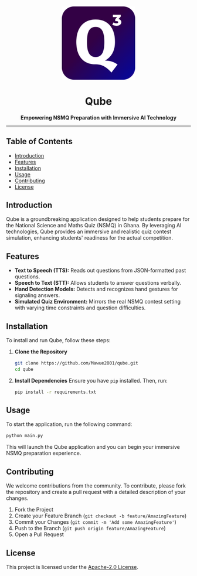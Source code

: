 <p align="center">
  <img src="assets/images/logo.png" alt="Qube Logo" width="200"/>
</p>

<h1 align="center">Qube</h1>

<p align="center">
  <strong>Empowering NSMQ Preparation with Immersive AI Technology</strong>
</p>

---

## Table of Contents
- [Introduction](#introduction)
- [Features](#features)
- [Installation](#installation)
- [Usage](#usage)
- [Contributing](#contributing)
- [License](#license)

## Introduction
Qube is a groundbreaking application designed to help students prepare for the National Science and Maths Quiz (NSMQ) in Ghana. By leveraging AI technologies, Qube provides an immersive and realistic quiz contest simulation, enhancing students' readiness for the actual competition.

## Features
- **Text to Speech (TTS):** Reads out questions from JSON-formatted past questions.
- **Speech to Text (STT):** Allows students to answer questions verbally.
- **Hand Detection Models:** Detects and recognizes hand gestures for signaling answers.
- **Simulated Quiz Environment:** Mirrors the real NSMQ contest setting with varying time constraints and question difficulties.

## Installation
To install and run Qube, follow these steps:

1. **Clone the Repository**
    ```sh
    git clone https://github.com/Mawue2801/qube.git
    cd qube
    ```

2. **Install Dependencies**
    Ensure you have `pip` installed. Then, run:
    ```sh
    pip install -r requirements.txt
    ```

## Usage
To start the application, run the following command:
```sh
python main.py
```
This will launch the Qube application and you can begin your immersive NSMQ preparation experience.

## Contributing
We welcome contributions from the community. To contribute, please fork the repository and create a pull request with a detailed description of your changes.

1. Fork the Project
2. Create your Feature Branch (`git checkout -b feature/AmazingFeature`)
3. Commit your Changes (`git commit -m 'Add some AmazingFeature'`)
4. Push to the Branch (`git push origin feature/AmazingFeature`)
5. Open a Pull Request


## License

This project is licensed under the [Apache-2.0 License](LICENSE).
